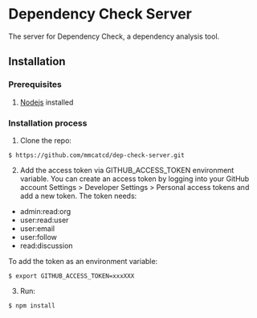 # Dependency Check Server

The server for Dependency Check, a dependency analysis tool.

## Installation

### Prerequisites

1. [Nodejs]('https://nodejs.org/en/') installed

### Installation process

1. Clone the repo:
```
$ https://github.com/mmcatcd/dep-check-server.git
```

2. Add the access token via GITHUB_ACCESS_TOKEN environment variable. You can create an access token by logging into your GitHub account Settings > Developer Settings > Personal access tokens and add a new token. The token needs:
- admin:read:org
- user:read:user
- user:email
- user:follow
- read:discussion

To add the token as an environment variable:
```
$ export GITHUB_ACCESS_TOKEN=xxxXXX
```

3. Run:
```
$ npm install
```